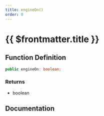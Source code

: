 ```yaml
---
title: engineOn()
order: 0
---
```


# {{ $frontmatter.title }}

<!--@include: ./engineOn_partial_header.md-->

## Function Definition

```ts
public engineOn: boolean;
```

### Returns

* boolean

## Documentation

<!--@include: ./engineOn_partial_footer.md-->
